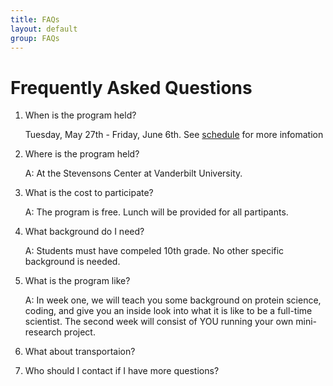 ```yaml
---
title: FAQs
layout: default
group: FAQs
---
```


# Frequently Asked Questions

1. When is the program held?
   
   Tuesday, May 27th - Friday, June 6th. See [schedule](/schedule) for more infomation
   
2. Where is the program held?
   
   A: At the Stevensons Center at Vanderbilt University.

3. What is the cost to participate?
   
   A: The program is free. Lunch will be provided for all partipants.

4. What background do I need?
   
   A: Students must have compeled 10th grade. No other specific background is needed.

5. What is the program like?
    
   A: In week one, we will teach you some background on protein science, coding, and give you an inside look into what it is like to be a full-time scientist.
   The second week will consist of YOU running your own mini-research project.

11. What about transportaion?

12. Who should I contact if I have more questions?
   
